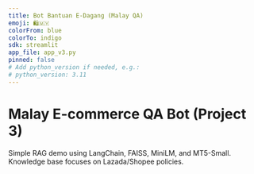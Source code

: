 ```yaml
---
title: Bot Bantuan E-Dagang (Malay QA)
emoji: 🛍️🇲🇾
colorFrom: blue
colorTo: indigo
sdk: streamlit
app_file: app_v3.py
pinned: false
# Add python_version if needed, e.g.:
# python_version: 3.11
---
```


# Malay E-commerce QA Bot (Project 3)

Simple RAG demo using LangChain, FAISS, MiniLM, and MT5-Small.
Knowledge base focuses on Lazada/Shopee policies.
